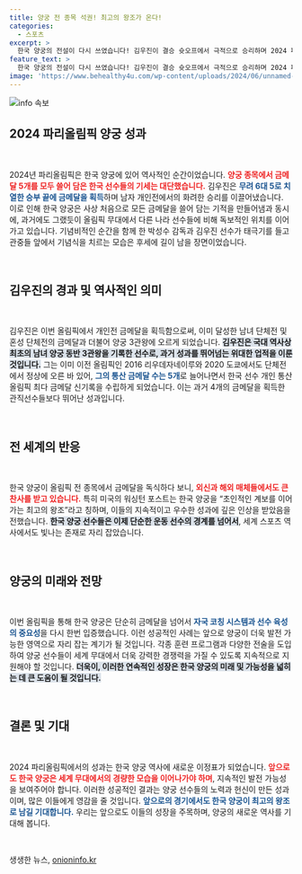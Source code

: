 ```yaml
---
title: 양궁 전 종목 석권! 최고의 왕조가 온다!
categories:
  - 스포츠
excerpt: >
  한국 양궁의 전설이 다시 쓰였습니다! 김우진이 결승 슛오프에서 극적으로 승리하며 2024 파리올림픽에서 금메달 5개를 독식한 사상 첫 기록을 이룩했습니다. 이제 한국 양궁의 위상은 더욱 높아지는데!
feature_text: >
  한국 양궁의 전설이 다시 쓰였습니다! 김우진이 결승 슛오프에서 극적으로 승리하며 2024 파리올림픽에서 금메달 5개를 독식한 사상 첫 기록을 이룩했습니다. 이제 한국 양궁의 위상은 더욱 높아지는데!
image: 'https://www.behealthy4u.com/wp-content/uploads/2024/06/unnamed-file.png'
---
```


<p><img src="https://www.behealthy4u.com/wp-content/uploads/2024/06/unnamed-file.png" alt="info 속보" /></p>

<h2 data-ke-size="size26">2024 파리올림픽 양궁 성과</h2>

<p data-ke-size="size16">&nbsp;</p>

<p data-ke-size="size16">2024년 파리올림픽은 한국 양궁에 있어 역사적인 순간이었습니다. <b><span style="color: #ee2323;">양궁 종목에서 금메달 5개를 모두 쓸어 담은 한국 선수들의 기세는 대단했습니다.</span></b> 김우진은 <b><span style="color: #1a5490;">무려 6대 5로 치열한 승부 끝에 금메달을 획득</span></b>하며 남자 개인전에서의 화려한 승리를 이끌어냈습니다. 이로 인해 한국 양궁은 사상 처음으로 모든 금메달을 쓸어 담는 기적을 만들어냄과 동시에, 과거에도 그랬듯이 올림픽 무대에서 다른 나라 선수들에 비해 독보적인 위치를 이어가고 있습니다. 기념비적인 순간을 함께 한 박성수 감독과 김우진 선수가 태극기를 들고 관중들 앞에서 기념식을 치르는 모습은 후세에 길이 남을 장면이었습니다.</p>

<p data-ke-size="size16">&nbsp;</p>

<h2 data-ke-size="size26">김우진의 경과 및 역사적인 의미</h2>

<p data-ke-size="size16">&nbsp;</p>

<p data-ke-size="size16">김우진은 이번 올림픽에서 개인전 금메달을 획득함으로써, 이미 달성한 남녀 단체전 및 혼성 단체전의 금메달과 더불어 양궁 3관왕에 오르게 되었습니다. <b><span style="background-color: #21538527;">김우진은 국대 역사상 최초의 남녀 양궁 동반 3관왕을 기록한 선수로, 과거 성과를 뛰어넘는 위대한 업적을 이룬 것입니다.</span></b> 그는 이미 이전 올림픽인 2016 리우데자네이루와 2020 도쿄에서도 단체전에서 정상에 오른 바 있어, <b><span style="color: #1a5490;">그의 통산 금메달 수는 5개</span></b>로 늘어나면서 한국 선수 개인 통산 올림픽 최다 금메달 신기록을 수립하게 되었습니다. 이는 과거 4개의 금메달을 획득한 관직선수들보다 뛰어난 성과입니다.</p>

<p data-ke-size="size16">&nbsp;</p>

<h2 data-ke-size="size26">전 세계의 반응</h2>

<p data-ke-size="size16">&nbsp;</p>

<p data-ke-size="size16">한국 양궁이 올림픽 전 종목에서 금메달을 독식하다 보니, <b><span style="color: #ee2323;">외신과 해외 매체들에서도 큰 찬사를 받고 있습니다.</span></b> 특히 미국의 워싱턴 포스트는 한국 양궁을 “초인적인 계보를 이어가는 최고의 왕조”라고 칭하며, 이들의 지속적이고 우수한 성과에 깊은 인상을 받았음을 전했습니다. <b><span style="background-color: #21538527;">한국 양궁 선수들은 이제 단순한 운동 선수의 경계를 넘어서</span></b>, 세계 스포츠 역사에서도 빛나는 존재로 자리 잡았습니다.</p>

<p data-ke-size="size16">&nbsp;</p>

<h2 data-ke-size="size26">양궁의 미래와 전망</h2>

<p data-ke-size="size16">&nbsp;</p>

<p data-ke-size="size16">이번 올림픽을 통해 한국 양궁은 단순히 금메달을 넘어서 <b><span style="color: #1a5490;">자국 코칭 시스템과 선수 육성의 중요성</span></b>을 다시 한번 입증했습니다. 이런 성공적인 사례는 앞으로 양궁이 더욱 발전 가능한 영역으로 자리 잡는 계기가 될 것입니다. 각종 훈련 프로그램과 다양한 전술을 도입하여 양궁 선수들이 세계 무대에서 더욱 강력한 경쟁력을 가질 수 있도록 지속적으로 지원해야 할 것입니다. <b><span style="background-color: #21538527;">더욱이, 이러한 연속적인 성장은 한국 양궁의 미래 및 가능성을 넓히는 데 큰 도움이 될 것입니다.</span></b></p>

<p data-ke-size="size16">&nbsp;</p>

<h2 data-ke-size="size26">결론 및 기대</h2>

<p data-ke-size="size16">&nbsp;</p>

<p data-ke-size="size16">2024 파리올림픽에서의 성과는 한국 양궁 역사에 새로운 이정표가 되었습니다. <b><span style="color: #ee2323;">앞으로도 한국 양궁은 세계 무대에서의 경량한 모습을 이어나가야 하며</span></b>, 지속적인 발전 가능성을 보여주어야 합니다. 이러한 성공적인 결과는 양궁 선수들의 노력과 헌신이 만든 성과이며, 많은 이들에게 영감을 줄 것입니다. <b><span style="color: #1a5490;">앞으로의 경기에서도 한국 양궁이 최고의 왕조로 남길 기대합니다.</span></b> 우리는 앞으로도 이들의 성장을 주목하며, 양궁의 새로운 역사를 기대해 봅니다.</p>

<p data-ke-size="size16">&nbsp;</p> 
생생한 뉴스, <a href="https://onioninfo.kr" rel="dofollow">onioninfo.kr</a>


